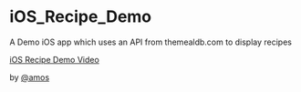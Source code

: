 # iOS_Recipe_Demo

A Demo iOS app which uses an API from themealdb.com to display recipes

[iOS Recipe Demo Video](/docs/media/iOS_Recipe_Demo_Video.mp4)

by [@amos](https://amostodman.github.io/)
